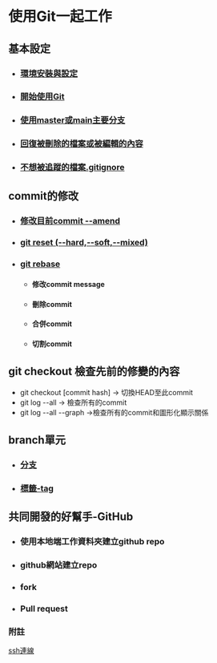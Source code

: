 # 使用Git一起工作

## 基本設定
- ### [環境安裝與設定](./環境安裝與設定)
- ### [開始使用Git](./開始使用Git)
- ### [使用master或main主要分支](./使用master主要分支)
- ### [回復被刪除的檔案或被編輯的內容](./回復被刪除的檔案或被編輯的內容)
- ### [不想被追蹤的檔案.gitignore](./不想被追蹤的檔案)
## commit的修改
- ### [修改目前commit --amend](./修改目前commit)
- ### [git reset (--hard,--soft,--mixed)](./git_reset/)
- ### [git rebase](./git_rebase)
	- #### 修改commit message
	- #### 刪除commit 
	- #### 合併commit
	- #### 切割commit
## git checkout 檢查先前的修變的內容
  - git checkout [commit hash] -> 切換HEAD至此commit
  - git log --all -> 檢查所有的commit
  - git log --all --graph ->檢查所有的commit和圖形化顯示關係
## branch單元
- ### [分支](./分支)
- ### [標籤-tag](./tag)
## 共同開發的好幫手-GitHub
- ### 使用本地端工作資料夾建立github repo
- ### github網站建立repo 	
- ### fork
- ### Pull request

### 附註
[ssh連線](./ssh/)

